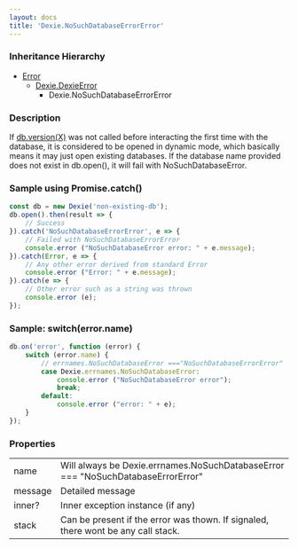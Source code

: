 ```yaml
---
layout: docs
title: 'Dexie.NoSuchDatabaseErrorError'
---
```


### Inheritance Hierarchy

* [Error](https://developer.mozilla.org/en-US/docs/Web/JavaScript/Reference/Global_Objects/Error)
  * [Dexie.DexieError](/docs/DexieErrors/DexieError)
    * Dexie.NoSuchDatabaseErrorError

### Description 

If [db.version(X)](/docs/Dexie/Dexie.version()) was not called before interacting the first time with the database, it is considered to be opened in dynamic mode, which basically means it may just open existing databases. If the database name provided does not exist in db.open(), it will fail with NoSuchDatabaseError.

### Sample using Promise.catch()

```javascript
const db = new Dexie('non-existing-db');
db.open().then(result => {
    // Success
}).catch('NoSuchDatabaseErrorError', e => {
    // Failed with NoSuchDatabaseErrorError
    console.error ("NoSuchDatabaseError error: " + e.message);
}).catch(Error, e => {
    // Any other error derived from standard Error
    console.error ("Error: " + e.message);
}).catch(e => {
    // Other error such as a string was thrown
    console.error (e);
});
```

### Sample: switch(error.name)

```javascript
db.on('error', function (error) {
    switch (error.name) {
        // errnames.NoSuchDatabaseError ==="NoSuchDatabaseErrorError"
        case Dexie.errnames.NoSuchDatabaseError:
            console.error ("NoSuchDatabaseError error");
            break;
        default:
            console.error ("error: " + e);
    }
});
```

### Properties

<table>
<tr><td>name</td><td>Will always be Dexie.errnames.NoSuchDatabaseError === "NoSuchDatabaseErrorError"</td></tr>
<tr><td>message</td><td>Detailed message</td></tr>
<tr><td>inner?</td><td>Inner exception instance (if any)</td></tr>
<tr><td>stack</td><td>Can be present if the error was thown. If signaled, there wont be any call stack.</td></tr>
</table>
